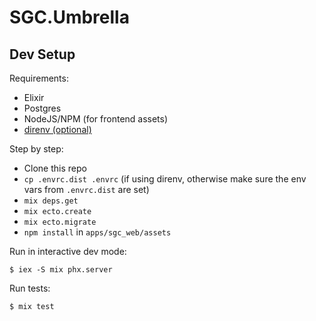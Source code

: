 # SGC.Umbrella

## Dev Setup

Requirements:
- Elixir
- Postgres
- NodeJS/NPM (for frontend assets)
- [direnv (optional)](https://direnv.net/)

Step by step:
- Clone this repo
- `cp .envrc.dist .envrc` (if using direnv, otherwise make sure the env vars from `.envrc.dist` are set)
- `mix deps.get`
- `mix ecto.create`
- `mix ecto.migrate`
- `npm install` in `apps/sgc_web/assets`

Run in interactive dev mode:

```
$ iex -S mix phx.server
```

Run tests:

```
$ mix test
```
